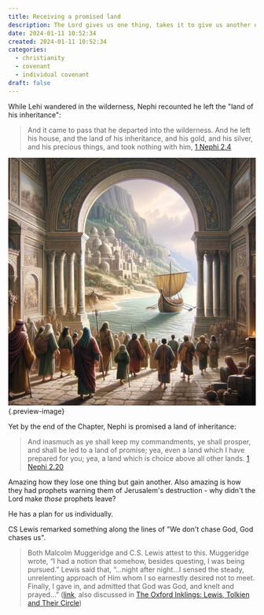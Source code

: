 ```yaml
---
title: Receiving a promised land
description: The Lord gives us one thing, takes it to give us another even better
date: 2024-01-11 10:52:34
created: 2024-01-11 10:52:34
categories:
  - christianity
  - covenant
  - individual covenant
draft: false
---
```

While Lehi wandered in the wilderness, Nephi recounted he left the "land of his inheritance":

> And it came to pass that he departed into the wilderness. And he left his house, and the land of his inheritance, and his gold, and his silver, and his precious things, and took nothing with him,
> [1 Nephi 2.4](../scriptures/1-nephi-2.4)

![Leaving the promised land](../img/dalle-leaving-the-promised-land.jpeg){.preview-image}

Yet by the end of the Chapter, Nephi is promised a land of inheritance:

> And inasmuch as ye shall keep my commandments, ye shall prosper, and shall be led to a land of promise; yea, even a land which I have prepared for you; yea, a land which is choice above all other lands.
> [1 Nephi 2.20](../scriptures/1-nephi-2.20)

Amazing how they lose one thing but gain another. Also amazing is how they had prophets warning them of Jerusalem's destruction - why didn't the Lord make *those* prophets leave? 

He has a plan for us individually.

CS Lewis remarked something along the lines of "We don't chase God, God chases us".

> Both Malcolm Muggeridge and C.S. Lewis attest to this. Muggeridge wrote, “I had a notion that somehow, besides questing, I was being pursued.” Lewis said that, “…night after night…I sensed the steady, unrelenting approach of Him whom I so earnestly desired not to meet. Finally, I gave in, and admitted that God was God, and knelt and prayed…” ([link](https://www.stettlerindependent.com/community/man-can-not-sidestep-thinking-about-god-faith-and-reflection-6606319), also discussed in [The Oxford Inklings: Lewis, Tolkien and Their Circle](../book-review/the-oxford-inklings-lewis-tolkien-and-their-circle.md))


